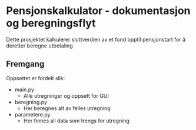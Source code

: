 # Pensjonskalkulator - dokumentasjon og beregningsflyt

Dette prosjektet kalkulerer sluttverdien av et fond opptil pensjonstart for å deretter beregne utbetaling

## Fremgang

Oppsettet er fordelt slik:
- main.py
    - Alle utregninger og oppsett for GUI
- beregning.py
    - Her beregnes alt av felles utregning
- parametere.py
    - Her finnes all data som trengs for utregning

